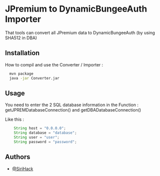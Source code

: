
# JPremium to DynamicBungeeAuth Importer

That tools can convert all JPremium data to DynamicBungeeAuth (by using SHA512 in DBA)




## Installation

How to compil and use the Converter / Importer :

```bash
  mvn package
  java -jar Converter.jar
```

## Usage
You need to enter the 2 SQL database information in the Function : getJPREMDatabaseConnection() and getDBADatabaseConnection()

Like this :
```java
    String host = "0.0.0.0";
    String database = "database";
    String user = "user";
    String password = "password";
```


## Authors

- [@SiriHack](https://www.github.com/SiriHackYT)
